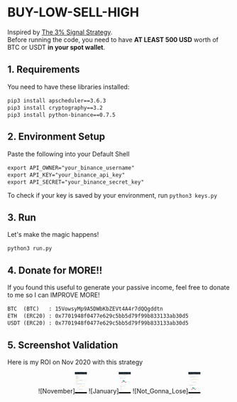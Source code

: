 # BUY-LOW-SELL-HIGH
Inspired by [The 3% Signal Strategy](https://medium.com/@Grandecoffee/how-to-never-lose-money-in-the-stock-market-again-2a1f48c86c45).  
Before running the code, you need to have **AT LEAST 500 USD** worth of BTC or USDT **in your spot wallet**.

## 1. Requirements
You need to have these libraries installed:
```
pip3 install apscheduler==3.6.3
pip3 install cryptography==3.2 
pip3 install python-binance==0.7.5
```
## 2. Environment Setup
Paste the following into your Default Shell
```
export API_OWNER="your_binance_username"
export API_KEY="your_binance_api_key"
export API_SECRET="your_binance_secret_key"
```
To check if your key is saved by your environment, run `python3 keys.py`

## 3. Run
Let's make the magic happens!
```
python3 run.py
```
## 4. Donate for MORE!!
If you found this useful to generate your passive income, feel free to donate to me so I can IMPROVE MORE!  
```
BTC  (BTC)   : 15VowsyMp9A5DWbKbZEVt4A4r7dQQgddtn
ETH  (ERC20) : 0x7701948f0477e629c5bb5d79f99b833133ab30d5
USDT (ERC20) : 0x7701948f0477e629c5bb5d79f99b833133ab30d5
```

## 5. Screenshot Validation
Here is my ROI on Nov 2020 with this strategy

<p align="center">
  ![November]<img src="screenshots/November 2020.jpg" width="27" height="48">
  ![January]<img src="screenshots/January 2021.jpg" width="27" height="48">
  ![Not_Gonna_Lose]<img src="screenshots/Not Gonna Lose.jpg" width="27" height="48">
</p>

